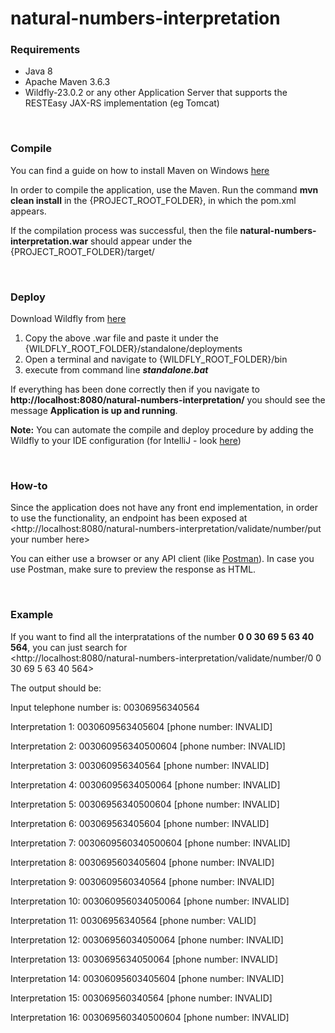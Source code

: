 # natural-numbers-interpretation

### Requirements
- Java 8
- Apache Maven 3.6.3
- Wildfly-23.0.2 or any other Application Server that supports the RESTEasy JAX-RS implementation (eg Tomcat)

<br>

### Compile
You can find a guide on how to install Maven on Windows [here](https://howtodoinjava.com/maven/how-to-install-maven-on-windows/)

In order to compile the application, use the Maven. Run the command **mvn clean install** in the {PROJECT_ROOT_FOLDER}, in which the pom.xml appears.

If the compilation process was successful, then the file **natural-numbers-interpretation.war** should appear under the {PROJECT_ROOT_FOLDER}/target/

<br>

### Deploy
Download Wildfly from [here](https://www.wildfly.org/)

1. Copy the above .war file and paste it under the {WILDFLY_ROOT_FOLDER}/standalone/deployments
2. Open a terminal and navigate to {WILDFLY_ROOT_FOLDER}/bin
3. execute from command line <b><i>standalone.bat</i></b>

If everything has been done correctly then if you navigate to **http://localhost:8080/natural-numbers-interpretation/** you should see the message **Application is up and running**.
<br>

**Note:** You can automate the compile and deploy procedure by adding the Wildfly to your IDE configuration (for IntelliJ - look [here](https://www.jetbrains.com/help/idea/configuring-and-managing-application-server-integration.html))

<br>

### How-to
Since the application does not have any front end implementation, in order to use the functionality, an endpoint has been exposed at <http://localhost:8080/natural-numbers-interpretation/validate/number/put your number here>

You can either use a browser or any  API client (like [Postman](https://www.postman.com/)). In case you use Postman, make sure to preview the response as HTML.

<br>

### Example
If you want to find all the interpratations of the number **0 0 30 69 5 63 40 564**, you can just search for
<br>
<http://localhost:8080/natural-numbers-interpretation/validate/number/0 0 30 69 5 63 40 564>

The output should be: <br>

Input telephone number is: 00306956340564

Interpretation 1: 0030609563405604 [phone number: INVALID]

Interpretation 2: 003060956340500604 [phone number: INVALID]

Interpretation 3: 003060956340564 [phone number: INVALID]

Interpretation 4: 00306095634050064 [phone number: INVALID]

Interpretation 5: 00306956340500604 [phone number: INVALID]

Interpretation 6: 003069563405604 [phone number: INVALID]

Interpretation 7: 0030609560340500604 [phone number: INVALID]

Interpretation 8: 0030695603405604 [phone number: INVALID]

Interpretation 9: 0030609560340564 [phone number: INVALID]

Interpretation 10: 003060956034050064 [phone number: INVALID]

Interpretation 11: 00306956340564 [phone number: VALID]

Interpretation 12: 00306956034050064 [phone number: INVALID]

Interpretation 13: 0030695634050064 [phone number: INVALID]

Interpretation 14: 00306095603405604 [phone number: INVALID]

Interpretation 15: 003069560340564 [phone number: INVALID]

Interpretation 16: 003069560340500604 [phone number: INVALID]
